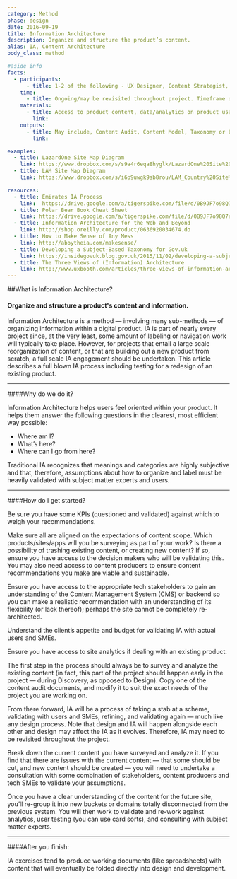 ```yaml
---
category: Method
phase: design
date: 2016-09-19
title: Information Architecture
description: Organize and structure the product’s content.
alias: IA, Content Architecture
body_class: method

#aside info
facts:
  - participants:
      - title: 1-2 of the following - UX Designer, Content Strategist, UX Researcher, UX Strategist
    time:
      - title: Ongoing/may be revisited throughout project. Timeframe depends on the scale of the project and how much user testing is possible. The initial content exploration should take 2-3 weeks and take place during Discovery.
    materials:
      - title: Access to product content, data/analytics on product usage (if existing product), users, stakeholders
        link:
    outputs:
      - title: May include, Content Audit, Content Model, Taxonomy or Labeling System, Search System, Navigation System, Information Architecture/Organization System, CMS recommendation
        link:

examples:
  - title: LazardOne Site Map Diagram
    link: https://www.dropbox.com/s/s9a4r6eqa8hyglk/LazardOne%20Site%20Organization%20Diagram.pdf?dl=0
  - title: LAM Site Map Diagram
    link: https://www.dropbox.com/s/i6p9uwgk9sb8rou/LAM_Country%20Site%20Map%20%28US%29.pdf?dl=0

resources:
  - title: Emirates IA Process
    link:  https://drive.google.com/a/tigerspike.com/file/d/0B9JF7o98Q7eUYzVpYUNQOXE1LUE/view?usp=sharing
  - title: Polar Bear Book Cheat Sheet
    link: https://drive.google.com/a/tigerspike.com/file/d/0B9JF7o98Q7eUaXVPdjZmelBjTTA/view?usp=sharing
  - title: Information Architecture for the Web and Beyond
    link: http://shop.oreilly.com/product/0636920034674.do
  - title: How to Make Sense of Any Mess
    link: http://abbytheia.com/makesense/
  - title: Developing a Subject-Based Taxonomy for Gov.uk
    link: https://insidegovuk.blog.gov.uk/2015/11/02/developing-a-subject-based-taxonomy-for-gov-uk/
  - title: The Three Views of (Information) Architecture
    link: http://www.uxbooth.com/articles/three-views-of-information-architecture/
---
```


##What is Information Architecture?
<h4 class="description">Organize and structure a product's content and information.</h4>

Information Architecture is a method — involving many sub-methods — of organizing information within a digital product. IA is part of nearly every project since, at the very least, some amount of labeling or navigation work will typically take place. However, for projects that entail a large scale reorganization of content, or that are building out a new product from scratch, a full scale IA engagement should be undertaken. This article describes a full blown IA process including testing for a redesign of an existing product.

<hr />

####Why do we do it?

Information Architecture helps users feel oriented within your product. It helps them answer the following questions in the clearest, most efficient way possible:

- Where am I?
- What’s here?
- Where can I go from here?

Traditional IA recognizes that meanings and categories are highly subjective and that, therefore, assumptions about how to organize and label must be heavily validated with subject matter experts and users.

<hr />

####How do I get started?

Be sure you have some KPIs (questioned and validated) against which to weigh your recommendations.

Make sure all are aligned on the expectations of content scope. Which products/sites/apps will you be surveying as part of your work? Is there a possibility of trashing existing content, or creating new content? If so, ensure you have access to the decision makers who will be validating this. You may also need access to content producers to ensure content recommendations you make are viable and sustainable.

Ensure you have access to the appropriate tech stakeholders to gain an understanding of the Content Management System (CMS) or backend so you can make a realistic recommendation with an understanding of its flexibility (or lack thereof); perhaps the site cannot be completely re-architected.

Understand the client’s appetite and budget for validating IA with actual users and SMEs.

Ensure you have access to site analytics if dealing with an existing product.

The first step in the process should always be to survey and analyze the existing content (in fact, this part of the project should happen early in the project — during Discovery, as opposed to Design). Copy one of the content audit documents, and modify it to suit the exact needs of the project you are working on.

From there forward, IA will be a process of taking a stab at a scheme, validating with users and SMEs, refining, and validating again — much like any design process. Note that design and IA will happen alongside each other and design may affect the IA as it evolves. Therefore, IA may need to be revisited throughout the project.

Break down the current content you have surveyed and analyze it.  If you find that there are issues with the current content — that some should be cut, and new content should be created — you will need to undertake a consultation with some combination of stakeholders, content producers and tech SMEs to validate your assumptions.

Once you have a clear understanding of the content for the future site, you’ll re-group it into new buckets or domains totally disconnected from the previous system. You will then work to validate and re-work against analytics, user testing (you can use card sorts), and consulting with subject matter experts.

<hr />

####After you finish:

IA exercises tend to produce working documents (like spreadsheets) with content that will eventually be folded directly into design and development.

